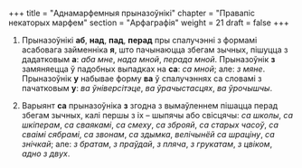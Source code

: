 +++
title = "Аднамарфемныя прыназоўнікі"
chapter = "Правапic некаторых марфем"
section = "Арфаграфія"
weight = 21
draft = false
+++

1. Прыназоўнікі __аб__, __над__, __пад__, __перад__ пры спалучэнні з формамі асабовага займенніка __я__, што пачынаюцца збегам зычных, пішуцца з дадатковым __а__: _аба мне_, _нада мной_, _перада мной_. Прыназоўнік __з__ замяняецца ў падобных выпадках на __са__: _са мной_; але: _з мяне_. Прыназоўнік __у__ набывае форму __ва__ ў спалучэннях са словамі з пачатковым __у__: _ва ўніверсітэце_, _ва ўрачыстасцях_, _ва ўрочышчы_.

2. Варыянт __са__ прыназоўніка __з__ згодна з вымаўленнем пішацца перад збегам зычных, калі першы з іх – шыпячы або свісцячы: _са школы_, _са шкіперам_, _са сваякамі_, _са смеху_, _са зброяй_, _са старых часоў_, _са сваімі сябрамі_, _са звонам_, _са здымка_, _велічынёй са шраціну_, _са знічкай_; але: _з братам_, _з праўдай_, _з пляча_, _з грукатам_, _з цвіком_, _адно з двух_.